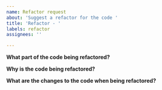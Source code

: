 ```yaml
---
name: Refactor request
about: 'Suggest a refactor for the code '
title: 'Refactor - '
labels: refactor
assignees: ''

---
```


**What part of the code being refactored?**

**Why is the code being refactored?**

**What are the changes to the code when being refactored?**
